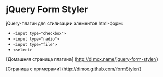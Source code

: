 jQuery Form Styler
==================

jQuery-плагин для стилизации элементов html-форм:

* `<input type="checkbox">`
* `<input type="radio">`
* `<input type="file">`
* `<select>`

[Домашняя страница плагина] (http://dimox.name/jquery-form-styler/)

[Страница с примерами] (http://dimox.github.com/formStyler/)